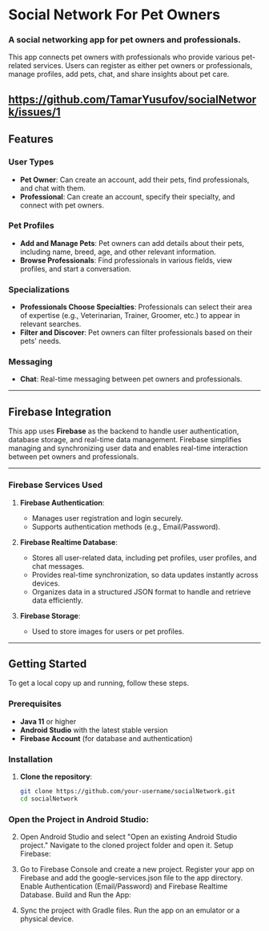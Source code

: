 # Social Network For Pet Owners

### A social networking app for pet owners and professionals.

This app connects pet owners with professionals who provide various pet-related services. Users can register as either pet owners or professionals, manage profiles, add pets, chat, and share insights about pet care.

https://github.com/TamarYusufov/socialNetwork/issues/1
---

## Features

### User Types
- **Pet Owner**: Can create an account, add their pets, find professionals, and chat with them.
- **Professional**: Can create an account, specify their specialty, and connect with pet owners.

### Pet Profiles
- **Add and Manage Pets**: Pet owners can add details about their pets, including name, breed, age, and other relevant information.
- **Browse Professionals**: Find professionals in various fields, view profiles, and start a conversation.

### Specializations
- **Professionals Choose Specialties**: Professionals can select their area of expertise (e.g., Veterinarian, Trainer, Groomer, etc.) to appear in relevant searches.
- **Filter and Discover**: Pet owners can filter professionals based on their pets' needs.

### Messaging
- **Chat**: Real-time messaging between pet owners and professionals.

---
## Firebase Integration

This app uses **Firebase** as the backend to handle user authentication, database storage, and real-time data management. Firebase simplifies managing and synchronizing user data and enables real-time interaction between pet owners and professionals.

---

### Firebase Services Used

1. **Firebase Authentication**:
   - Manages user registration and login securely.
   - Supports authentication methods (e.g., Email/Password).
  
2. **Firebase Realtime Database**:
   - Stores all user-related data, including pet profiles, user profiles, and chat messages.
   - Provides real-time synchronization, so data updates instantly across devices.
   - Organizes data in a structured JSON format to handle and retrieve data efficiently.

3. **Firebase Storage**:
   - Used to store images for users or pet profiles. 

---

## Getting Started

To get a local copy up and running, follow these steps.

### Prerequisites
- **Java 11** or higher
- **Android Studio** with the latest stable version
- **Firebase Account** (for database and authentication)

### Installation

1. **Clone the repository**:
   ```bash
   git clone https://github.com/your-username/socialNetwork.git
   cd socialNetwork

 ###  Open the Project in Android Studio:

2. Open Android Studio and select "Open an existing Android Studio project."
Navigate to the cloned project folder and open it.
Setup Firebase:

3. Go to Firebase Console and create a new project.
Register your app on Firebase and add the google-services.json file to the app directory.
Enable Authentication (Email/Password) and Firebase Realtime Database.
Build and Run the App:

4. Sync the project with Gradle files.
Run the app on an emulator or a physical device.
